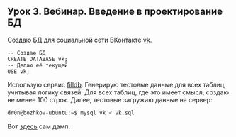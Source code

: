 ## Урок 3. Вебинар. Введение в проектирование БД

Создаю БД для социальной сети ВКонтакте [vk](https://vk.com/geekbrainsru).
~~~mysql
-- Создаю БД
CREATE DATABASE vk;
-- Делаю её текущей
USE vk;
~~~
Использую сервис [filldb](http://filldb.info). Генерирую тестовые данные для всех таблиц, учитывая логику связей.
Для всех таблиц, где это имеет смысл, создаю не менее 100 строк. Далее, тестовые загружаю данные на сервер:<br /> 
~~~bash
dr0n@bozhkov-ubuntu:~$ mysql vk < vk.sql
~~~
Вот [здесь](https://github.com/Dr0nx/dbs/blob/lesson_3/lesson_3/vk.sql) сам дамп.